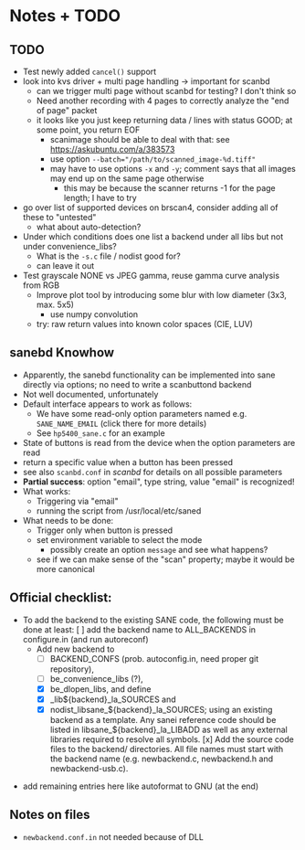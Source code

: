 # Notes + TODO

## TODO
- Test newly added `cancel()` support
- look into kvs driver + multi page handling -> important for scanbd
  - can we trigger multi page without scanbd for testing? I don't think so
  - Need another recording with 4 pages to correctly analyze the "end of page" packet
  - it looks like you just keep returning data / lines with status GOOD; at some point, you return EOF
    - scanimage should be able to deal with that: see https://askubuntu.com/a/383573
    - use option ` --batch="/path/to/scanned_image-%d.tiff" `
    - may have to use options `-x` and `-y`; comment says that all images may end up on the same page otherwise
      - this may be because the scanner returns -1 for the page length; I have to try
- go over list of supported devices on brscan4, consider adding all of these to "untested"
    - what about auto-detection?
- Under which conditions does one list a backend under all libs but not under convenience_libs?
  - What is the `-s.c` file / nodist good for?
  - can leave it out
- Test grayscale NONE vs JPEG gamma, reuse gamma curve analysis from RGB
  - Improve plot tool by introducing some blur with low diameter (3x3, max. 5x5)
    - use numpy convolution
  - try: raw return values into known color spaces (CIE, LUV)

## sanebd Knowhow
- Apparently, the sanebd functionality can be implemented into sane directly via options; no need to write a scanbuttond backend
- Not well documented, unfortunately
- Default interface appears to work as follows:
  - We have some read-only option parameters named e.g. `SANE_NAME_EMAIL` (click there for more details)
  - See `hp5400_sane.c` for an example
- State of buttons is read from the device when the option parameters are read
- return a specific value when a button has been pressed
- see also `scanbd.conf` in _scanbd_ for details on all possible parameters
- **Partial success**: option "email", type string, value "email" is recognized!
- What works:
  - Triggering via "email"
  - running the script from /usr/local/etc/saned
- What needs to be done:
  - Trigger only when button is pressed
  - set environment variable to select the mode
    - possibly create an option `message` and see what happens?
  - see if we can make sense of the "scan" property; maybe it would be more canonical

## Official checklist:
* To add the backend to the existing SANE code, the following must be done at
  least:
    [ ] add the backend name to ALL_BACKENDS in configure.in (and run autoreconf)
    - Add new backend to 
        - [ ] BACKEND_CONFS (prob. autoconfig.in, need proper git repository),
        - [ ] be_convenience_libs (?),
        - [x] be_dlopen_libs,
      and define 
        - [x] _lib${backend}_la_SOURCES and 
        - [x] nodist_libsane_${backend}_la_SOURCES;
      using an existing backend as
      a template.  Any sanei reference code should be listed in
      libsane_${backend}_la_LIBADD as well as any external libraries
      required to resolve all symbols.
    [x] Add the source code files to the backend/ directories. All file names 
      must start with the backend name (e.g. newbackend.c, newbackend.h and
      newbackend-usb.c). 
- add remaining entries here like autoformat to GNU (at the end)


## Notes on files
- `newbackend.conf.in` not needed because of DLL
